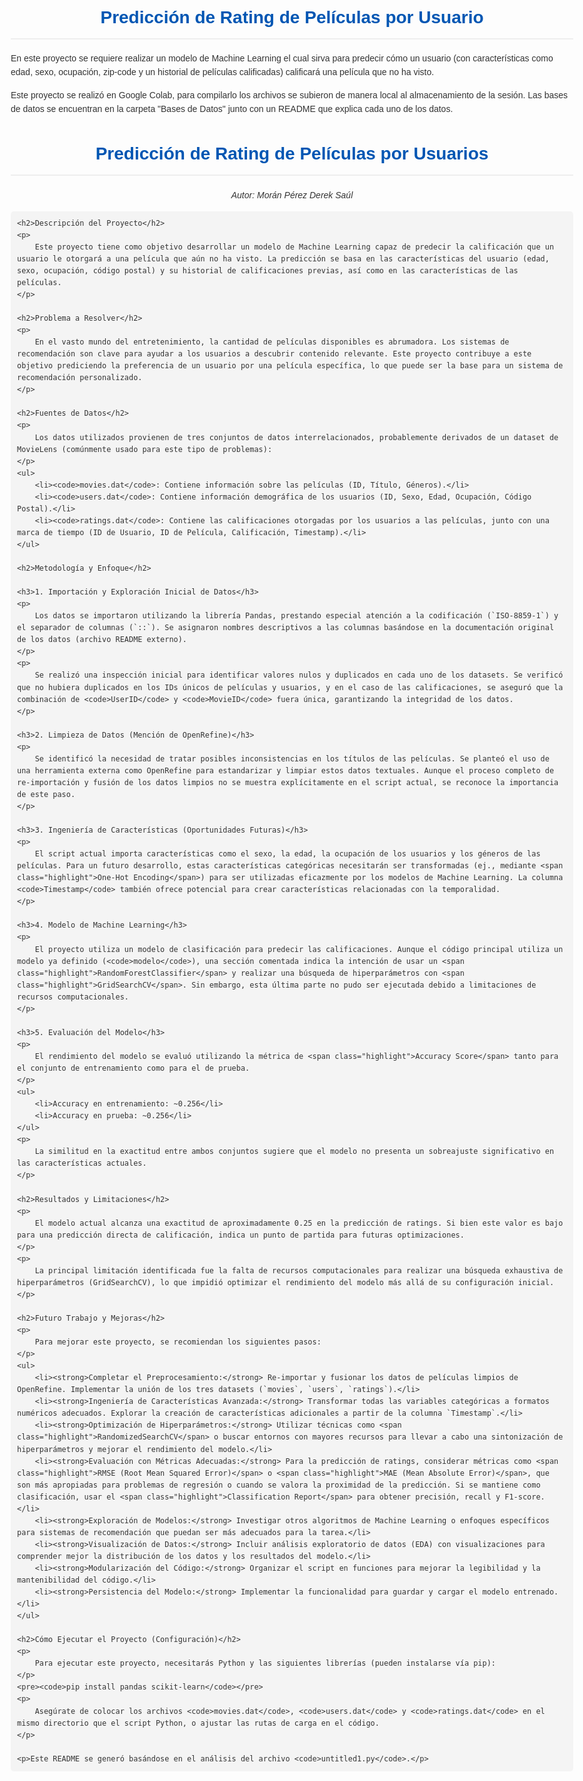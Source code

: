 # Predicción de Rating de Películas por Usuario
En este proyecto se requiere realizar un modelo de Machine Learning el cual sirva para predecir cómo un usuario (con características como edad, sexo, ocupación, zip-code y un historial de películas calificadas) calificará una película que no ha visto.

Este proyecto se realizó en Google Colab, para compilarlo los archivos se subieron de manera local al almacenamiento de la sesión. Las bases de datos se encuentran en la carpeta "Bases de Datos" junto con un README que explica cada uno de los datos.

<!DOCTYPE html>
<html lang="es">
<head>
    <meta charset="UTF-8">
    <meta name="viewport" content="width=device-width, initial-scale=1.0">
    <title>Predicción de Rating de Películas por Usuarios</title>
    <style>
        body {
            font-family: Arial, sans-serif;
            line-height: 1.6;
            color: #333;
            max-width: 900px;
            margin: 0 auto;
            padding: 20px;
        }
        h1, h2, h3 {
            color: #0056b3;
        }
        h1 {
            text-align: center;
            border-bottom: 2px solid #eee;
            padding-bottom: 10px;
        }
        h2 {
            border-bottom: 1px solid #eee;
            padding-bottom: 5px;
            margin-top: 30px;
        }
        ul {
            list-style-type: disc;
            margin-left: 20px;
        }
        code {
            background-color: #f4f4f4;
            padding: 2px 4px;
            border-radius: 4px;
        }
        pre {
            background-color: #f4f4f4;
            padding: 10px;
            border-radius: 5px;
            overflow-x: auto;
        }
        .author {
            text-align: center;
            font-style: italic;
            margin-top: 20px;
        }
        .highlight {
            background-color: #fffacd;
            padding: 1px 5px;
            border-radius: 3px;
        }
    </style>
</head>
<body>
    <h1>Predicción de Rating de Películas por Usuarios</h1>
    <div class="author">
        Autor: Morán Pérez Derek Saúl
    </div>

    <h2>Descripción del Proyecto</h2>
    <p>
        Este proyecto tiene como objetivo desarrollar un modelo de Machine Learning capaz de predecir la calificación que un usuario le otorgará a una película que aún no ha visto. La predicción se basa en las características del usuario (edad, sexo, ocupación, código postal) y su historial de calificaciones previas, así como en las características de las películas.
    </p>

    <h2>Problema a Resolver</h2>
    <p>
        En el vasto mundo del entretenimiento, la cantidad de películas disponibles es abrumadora. Los sistemas de recomendación son clave para ayudar a los usuarios a descubrir contenido relevante. Este proyecto contribuye a este objetivo prediciendo la preferencia de un usuario por una película específica, lo que puede ser la base para un sistema de recomendación personalizado.
    </p>

    <h2>Fuentes de Datos</h2>
    <p>
        Los datos utilizados provienen de tres conjuntos de datos interrelacionados, probablemente derivados de un dataset de MovieLens (comúnmente usado para este tipo de problemas):
    </p>
    <ul>
        <li><code>movies.dat</code>: Contiene información sobre las películas (ID, Título, Géneros).</li>
        <li><code>users.dat</code>: Contiene información demográfica de los usuarios (ID, Sexo, Edad, Ocupación, Código Postal).</li>
        <li><code>ratings.dat</code>: Contiene las calificaciones otorgadas por los usuarios a las películas, junto con una marca de tiempo (ID de Usuario, ID de Película, Calificación, Timestamp).</li>
    </ul>

    <h2>Metodología y Enfoque</h2>

    <h3>1. Importación y Exploración Inicial de Datos</h3>
    <p>
        Los datos se importaron utilizando la librería Pandas, prestando especial atención a la codificación (`ISO-8859-1`) y el separador de columnas (`::`). Se asignaron nombres descriptivos a las columnas basándose en la documentación original de los datos (archivo README externo).
    </p>
    <p>
        Se realizó una inspección inicial para identificar valores nulos y duplicados en cada uno de los datasets. Se verificó que no hubiera duplicados en los IDs únicos de películas y usuarios, y en el caso de las calificaciones, se aseguró que la combinación de <code>UserID</code> y <code>MovieID</code> fuera única, garantizando la integridad de los datos.
    </p>

    <h3>2. Limpieza de Datos (Mención de OpenRefine)</h3>
    <p>
        Se identificó la necesidad de tratar posibles inconsistencias en los títulos de las películas. Se planteó el uso de una herramienta externa como OpenRefine para estandarizar y limpiar estos datos textuales. Aunque el proceso completo de re-importación y fusión de los datos limpios no se muestra explícitamente en el script actual, se reconoce la importancia de este paso.
    </p>

    <h3>3. Ingeniería de Características (Oportunidades Futuras)</h3>
    <p>
        El script actual importa características como el sexo, la edad, la ocupación de los usuarios y los géneros de las películas. Para un futuro desarrollo, estas características categóricas necesitarán ser transformadas (ej., mediante <span class="highlight">One-Hot Encoding</span>) para ser utilizadas eficazmente por los modelos de Machine Learning. La columna <code>Timestamp</code> también ofrece potencial para crear características relacionadas con la temporalidad.
    </p>

    <h3>4. Modelo de Machine Learning</h3>
    <p>
        El proyecto utiliza un modelo de clasificación para predecir las calificaciones. Aunque el código principal utiliza un modelo ya definido (<code>modelo</code>), una sección comentada indica la intención de usar un <span class="highlight">RandomForestClassifier</span> y realizar una búsqueda de hiperparámetros con <span class="highlight">GridSearchCV</span>. Sin embargo, esta última parte no pudo ser ejecutada debido a limitaciones de recursos computacionales.
    </p>

    <h3>5. Evaluación del Modelo</h3>
    <p>
        El rendimiento del modelo se evaluó utilizando la métrica de <span class="highlight">Accuracy Score</span> tanto para el conjunto de entrenamiento como para el de prueba.
    </p>
    <ul>
        <li>Accuracy en entrenamiento: ~0.256</li>
        <li>Accuracy en prueba: ~0.256</li>
    </ul>
    <p>
        La similitud en la exactitud entre ambos conjuntos sugiere que el modelo no presenta un sobreajuste significativo en las características actuales.
    </p>

    <h2>Resultados y Limitaciones</h2>
    <p>
        El modelo actual alcanza una exactitud de aproximadamente 0.25 en la predicción de ratings. Si bien este valor es bajo para una predicción directa de calificación, indica un punto de partida para futuras optimizaciones.
    </p>
    <p>
        La principal limitación identificada fue la falta de recursos computacionales para realizar una búsqueda exhaustiva de hiperparámetros (GridSearchCV), lo que impidió optimizar el rendimiento del modelo más allá de su configuración inicial.
    </p>

    <h2>Futuro Trabajo y Mejoras</h2>
    <p>
        Para mejorar este proyecto, se recomiendan los siguientes pasos:
    </p>
    <ul>
        <li><strong>Completar el Preprocesamiento:</strong> Re-importar y fusionar los datos de películas limpios de OpenRefine. Implementar la unión de los tres datasets (`movies`, `users`, `ratings`).</li>
        <li><strong>Ingeniería de Características Avanzada:</strong> Transformar todas las variables categóricas a formatos numéricos adecuados. Explorar la creación de características adicionales a partir de la columna `Timestamp`.</li>
        <li><strong>Optimización de Hiperparámetros:</strong> Utilizar técnicas como <span class="highlight">RandomizedSearchCV</span> o buscar entornos con mayores recursos para llevar a cabo una sintonización de hiperparámetros y mejorar el rendimiento del modelo.</li>
        <li><strong>Evaluación con Métricas Adecuadas:</strong> Para la predicción de ratings, considerar métricas como <span class="highlight">RMSE (Root Mean Squared Error)</span> o <span class="highlight">MAE (Mean Absolute Error)</span>, que son más apropiadas para problemas de regresión o cuando se valora la proximidad de la predicción. Si se mantiene como clasificación, usar el <span class="highlight">Classification Report</span> para obtener precisión, recall y F1-score.</li>
        <li><strong>Exploración de Modelos:</strong> Investigar otros algoritmos de Machine Learning o enfoques específicos para sistemas de recomendación que puedan ser más adecuados para la tarea.</li>
        <li><strong>Visualización de Datos:</strong> Incluir análisis exploratorio de datos (EDA) con visualizaciones para comprender mejor la distribución de los datos y los resultados del modelo.</li>
        <li><strong>Modularización del Código:</strong> Organizar el script en funciones para mejorar la legibilidad y la mantenibilidad del código.</li>
        <li><strong>Persistencia del Modelo:</strong> Implementar la funcionalidad para guardar y cargar el modelo entrenado.</li>
    </ul>

    <h2>Cómo Ejecutar el Proyecto (Configuración)</h2>
    <p>
        Para ejecutar este proyecto, necesitarás Python y las siguientes librerías (pueden instalarse vía pip):
    </p>
    <pre><code>pip install pandas scikit-learn</code></pre>
    <p>
        Asegúrate de colocar los archivos <code>movies.dat</code>, <code>users.dat</code> y <code>ratings.dat</code> en el mismo directorio que el script Python, o ajustar las rutas de carga en el código.
    </p>

    <p>Este README se generó basándose en el análisis del archivo <code>untitled1.py</code>.</p>
</body>
</html>
